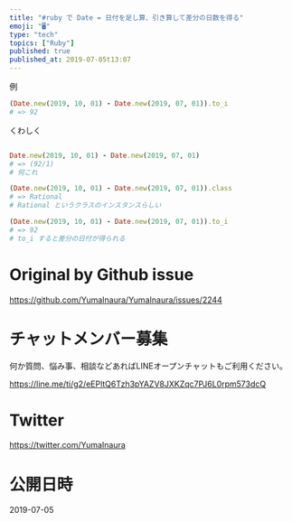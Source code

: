 ```yaml
---
title: "#ruby で Date = 日付を足し算、引き算して差分の日数を得る"
emoji: "🖥"
type: "tech"
topics: ["Ruby"]
published: true
published_at: 2019-07-05t13:07
---
```


例

```rb
(Date.new(2019, 10, 01) - Date.new(2019, 07, 01)).to_i
# => 92
```

くわしく

```rb

Date.new(2019, 10, 01) - Date.new(2019, 07, 01)
# => (92/1)
# 何これ

(Date.new(2019, 10, 01) - Date.new(2019, 07, 01)).class
# => Rational
# Rational というクラスのインスタンスらしい

(Date.new(2019, 10, 01) - Date.new(2019, 07, 01)).to_i
# => 92
# to_i すると差分の日付が得られる
```

# Original by Github issue

https://github.com/YumaInaura/YumaInaura/issues/2244








<!-- Update From Qiita API -->

# チャットメンバー募集


何か質問、悩み事、相談などあればLINEオープンチャットもご利用ください。

https://line.me/ti/g2/eEPltQ6Tzh3pYAZV8JXKZqc7PJ6L0rpm573dcQ





# Twitter


https://twitter.com/YumaInaura


<!-- Update From Qiita API -->



# 公開日時

2019-07-05
